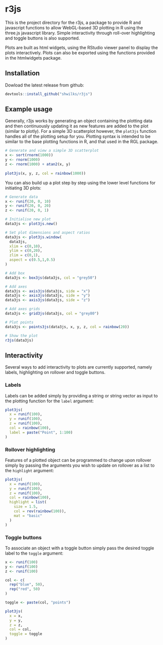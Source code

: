 
# r3js

This is the project directory for the r3js, a package to provide R and javascript functions to allow WebGL-based 3D plotting in R using the three.js javascript library. Simple interactivity through roll-over highlighting and toggle buttons is also supported.

Plots are built as html widgets, using the RStudio viewer panel to display the plots interactively. Plots can also be exported using the functions provided in the htmlwidgets package.

## Installation

Dowload the latest release from github:

```R
devtools::install_github("shwilks/r3js")
```


## Example usage

Generally, r3js works by generating an object containing the plotting data and then continuously updating it as new features are added to the plot (similar to plotly).  For a simple 3D scatterplot however, the `plot3js` function handles all of the plotting setup for you. Plotting syntax is intended to be similar to the base plotting functions in R, and that used in the RGL package.


```R
# Generate and view a simple 3D scatterplot
x <- sort(rnorm(1000))
y <- rnorm(1000)
z <- rnorm(1000) + atan2(x, y)
  
plot3js(x, y, z, col = rainbow(1000))
```


You can also build up a plot step by step using the lower level functions for initiating 3D plots:

```R
# Generate data
x <- runif(20, 0, 10)
y <- runif(20, 0, 20)
z <- runif(20, 0, 1)

# Initialise new plot
data3js <- plot3js.new()

# Set plot dimensions and aspect ratios
data3js <- plot3js.window(
  data3js,
  xlim = c(0,10),
  ylim = c(0,20),
  zlim = c(0,1),
  aspect = c(0.5,1,0.5)
)

# Add box
data3js <- box3js(data3js, col = "grey50")

# Add axes
data3js <- axis3js(data3js, side = "x")
data3js <- axis3js(data3js, side = "y")
data3js <- axis3js(data3js, side = "z")

# Add axes grids
data3js <- grid3js(data3js, col = "grey80")

# Plot points
data3js <- points3js(data3js, x, y, z, col = rainbow(20))

# Show the plot
r3js(data3js)
```

## Interactivity
Several ways to add interactivity to plots are currently supported, namely labels, highlighting on rollover and toggle buttons.

### Labels
Labels can be added simply by providing a string or string vector as input to the plotting function for the `label` argument:

```R
plot3js(
  x = runif(100),
  y = runif(100),
  z = runif(100),
  col = rainbow(100),
  label = paste("Point", 1:100)
)
```


### Rollover highlighting
Features of a plotted object can be programmed to change upon rollover simply by passing the arguments you wish to update on 
rollover as a list to the `highlight` argument:

```R
plot3js(
  x = runif(100),
  y = runif(100),
  z = runif(100),
  col = rainbow(100),
  highlight = list(
    size = 1.5,
    col = rev(rainbow(100)),
    mat = "basic"
  )
)
```


### Toggle buttons
To associate an object with a toggle button simply pass the desired toggle label to the `toggle` argument:

```R
x <- runif(100)
y <- runif(100)
z <- runif(100)

col <- c(
  rep("blue", 50),
  rep("red", 50)
)

toggle <- paste(col, "points")

plot3js(
  x = x,
  y = y,
  z = z,
  col = col,
  toggle = toggle
)
```
